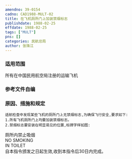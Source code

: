 ```yaml
---
amendno: 39-0154  
cadno: CAD1988-MULT-02  
title: 在飞机厕所门上加装禁烟标志  
publishdate: 1988-02-25  
effdate: 1988-02-25  
tags: ["MULT"]  
pns: []  
categories: 民航总局  
author: 张珠江  
---
```

  
### 适用范围  
所有在中国民用航空局注册的运输飞机  
  
<!--more-->  
### 参考文件自编  
  
### 原因、措施和规定  
    适航检查中发现某些飞机的厕所门上无禁烟标志,为确保飞行安全,要求如下:  
    1.所有飞机厕所门上均要加装禁烟标志。  
    2.禁烟标志要安装在明显易见的位置,标牌字样如图:  
  
厕所内禁止吸烟  
NO SMOKING  
IN TOILET  
    自本指令颁发之日起生效,收到本指令后30日内完成。  

